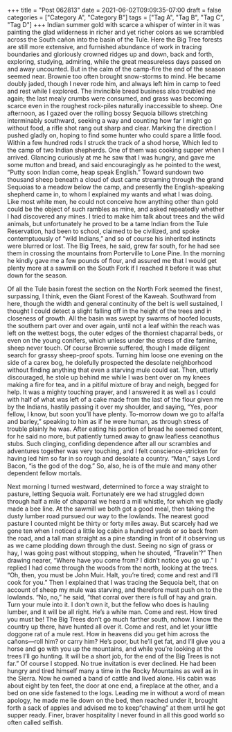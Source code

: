 +++
title = "Post 062813"
date = 2021-06-02T09:09:35-07:00
draft = false
categories = ["Category A", "Category B"]
tags = ["Tag A", "Tag B", "Tag C", "Tag D"]
+++
Indian summer gold with scarce a whisper of winter in it was painting the glad wilderness in richer and yet richer colors as we scrambled across the South cañon into the basin of the Tule. Here the Big Tree forests are still more extensive, and furnished abundance of work in tracing boundaries and gloriously crowned ridges up and down, back and forth, exploring, studying, admiring, while the great measureless days passed on and away uncounted. But in the calm of the camp-fire the end of the season seemed near. Brownie too often brought snow-storms to mind. He became doubly jaded, though I never rode him, and always left him in camp to feed and rest while I explored. The invincible bread business also troubled me again; the last mealy crumbs were consumed, and grass was becoming scarce even in the roughest rock-piles naturally inaccessible to sheep. One afternoon, as I gazed over the rolling bossy Sequoia billows stretching interminably southward, seeking a way and counting how far I might go without food, a rifle shot rang out sharp and clear. Marking the direction I pushed gladly on, hoping to find some hunter who could spare a little food. Within a few hundred rods I struck the track of a shod horse, Which led to the camp of two Indian shepherds. One of them was cooking supper when I arrived. Glancing curiously at me he saw that I was hungry, and gave me some mutton and bread, and said encouragingly as he pointed to the west, “Putty soon Indian come, heap speak English.” Toward sundown two thousand sheep beneath a cloud of dust came streaming through the grand Sequoias to a meadow below the camp, and presently the English-speaking shepherd came in, to whom I explained my wants and what I was doing. Like most white men, he could not conceive how anything other than gold could be the object of such rambles as mine, and asked repeatedly whether I had discovered any mines. I tried to make him talk about trees and the wild animals, but unfortunately he proved to be a tame Indian from the Tule Reservation, had been to school, claimed to be civilized, and spoke contemptuously of “wild Indians,” and so of course his inherited instincts were blurred or lost. The Big Trees, he said, grew far south, for he had see them in crossing the mountains from Porterville to Lone Pine. In the morning he kindly gave me a few pounds of flour, and assured me that I would get plenty more at a sawmill on the South Fork if I reached it before it was shut down for the season.

Of all the Tule basin forest the section on the North Fork seemed the finest, surpassing, I think, even the Giant Forest of the Kaweah. Southward from here, though the width and general continuity of the belt is well sustained, I thought I could detect a slight falling off in the height of the trees and in closeness of growth. All the basin was swept by swarms of hoofed locusts, the southern part over and over again, until not a leaf within the reach was left on the wettest bogs, the outer edges of the thorniest chaparral beds, or even on the young conifers, which unless under the stress of dire famine, sheep never touch. Of course Brownie suffered, though I made diligent search for grassy sheep-proof spots. Turning him loose one evening on the side of a carex bog, he dolefully prospected the desolate neighborhood without finding anything that even a starving mule could eat. Then, utterly discouraged, he stole up behind me while I was bent over on my knees making a fire for tea, and in a pitiful mixture of bray and neigh, begged for help. It was a mighty touching prayer, and I answered it as well as I could with half of what was left of a cake made from the last of the flour given me by the Indians, hastily passing it over my shoulder, and saying, “Yes, poor fellow, I know, but soon you’ll have plenty. To-morrow down we go to alfalfa and barley,” speaking to him as if he were human, as through stress of trouble plainly he was. After eating his portion of bread he seemed content, for he said no more, but patiently turned away to gnaw leafless ceanothus stubs. Such clinging, confiding dependence after all our scrambles and adventures together was very touching, and I felt conscience-stricken for having led him so far in so rough and desolate a country. “Man,” says Lord Bacon, “is the god of the dog.” So, also, he is of the mule and many other dependent fellow mortals.

Next morning I turned westward, determined to force a way straight to pasture, letting Sequoia wait. Fortunately ere we had struggled down through half a mile of chaparral we heard a mill whistle, for which we gladly made a bee line. At the sawmill we both got a good meal, then taking the dusty lumber road pursued our way to the lowlands. The nearest good pasture I counted might be thirty or forty miles away. But scarcely had we gone ten when I noticed a little log cabin a hundred yards or so back from the road, and a tall man straight as a pine standing in front of it observing us as we came plodding down through the dust. Seeing no sign of grass or hay, I was going past without stopping, when he shouted, “Travelin’?” Then drawing nearer, “Where have you come from? I didn’t notice you go up.” I replied I had come through the woods from the north, looking at the trees. “Oh, then, you must be John Muir. Halt, you’re tired; come and rest and I’ll cook for you.” Then I explained that I was tracing the Sequoia belt, that on account of sheep my mule was starving, and therefore must push on to the lowlands. “No, no,” he said, “that corral over there is full of hay and grain. Turn your mule into it. I don’t own it, but the fellow who does is hauling lumber, and it will be all right. He’s a white man. Come and rest. How tired you must be! The Big Trees don’t go much farther south, nohow. I know the country up there, have hunted all over it. Come and rest, and let your little doggone rat of a mule rest. How in heavens did you get him across the cañons—roll him? or carry him? He’s poor, but he’ll get fat, and I’ll give you a horse and go with you up the mountains, and while you’re looking at the trees I’ll go hunting. It will be a short job, for the end of the Big Trees is not far.” Of course I stopped. No true invitation is ever declined. He had been hungry and tired himself many a time in the Rocky Mountains as well as in the Sierra. Now he owned a band of cattle and lived alone. His cabin was about eight by ten feet, the door at one end, a fireplace at the other, and a bed on one side fastened to the logs. Leading me in without a word of mean apology, he made me lie down on the bed, then reached under it, brought forth a sack of apples and advised me to keep“chawing” at them until he got supper ready. Finer, braver hospitality I never found in all this good world so often called selfish.
